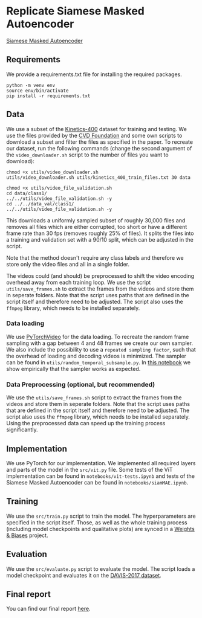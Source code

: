 # Replicate Siamese Masked Autoencoder
[Siamese Masked Autoencoder](https://arxiv.org/abs/2305.14344)

## Requirements
We provide a requirements.txt file for installing the required packages. 
```
python -m venv env
source env/bin/activate
pip install -r requirements.txt
```

## Data
We use a subset of the [Kinetics-400](https://arxiv.org/abs/1705.06950v1) dataset for training and testing. We use the files provided by the [CVD Foundation](https://github.com/cvdfoundation/kinetics-dataset) and some own scripts to download a subset and filter the files as specified in the paper. To recreate our dataset, run the following commands (change the second argument of the `video_downloader.sh` script to the number of files you want to download):
```
chmod +x utils/video_downloader.sh
utils/video_downloader.sh utils/kinetics_400_train_files.txt 30 data

chmod +x utils/video_file_validation.sh
cd data/class1/
../../utils/video_file_validation.sh -y
cd ../../data_val/class1/
../../utils/video_file_validation.sh -y
```

This downloads a uniformly sampled subset of roughly 30,000 files and removes all files which are either corrupted, too short or have a different frame rate than 30 fps (removes roughly 25% of files). It splits the files into a training and validation set with a 90/10 split, which can be adjusted in the script.

Note that the method doesn't require any class labels and therefore we store only the video files and all in a single folder.

The videos could (and should) be preprocessed to shift the video encoding overhead away from each training loop. We use the script `utils/save_frames.sh` to extract the frames from the videos and store them in seperate folders. Note that the script uses paths that are defined in the script itself and therefore need to be adjusted. The script also uses the `ffmpeg` library, which needs to be installed separately.

### Data loading
We use [PyTorchVideo](https://github.com/facebookresearch/pytorchvideo/) for the data loading. To recreate the random frame sampling with a gap between 4 and 48 frames we create our own sampler. We also include the possibility to use a `repeated sampling factor`, such that the overhead of loading and decoding videos is minimized. The sampler can be found in `utils/random_temporal_subsample.py`.
In [this notebook](notebooks/dataloading.ipynb) we show empirically that the sampler works as expected.

### Data Preprocessing (optional, but recommended)
We use the `utils/save_frames.sh` script to extract the frames from the videos and store them in seperate folders. Note that the script uses paths that are defined in the script itself and therefore need to be adjusted. The script also uses the `ffmpeg` library, which needs to be installed separately. Using the preprocessed data can speed up the training process significantly.

## Implementation
We use PyTorch for our implementation. We implemented all required layers and parts of the model in the `src/vit.py` file. Some tests of the ViT implementation can be found in `notebooks/vit-tests.ipynb` and tests of the Siamese Masked Autoencoder can be found in `notebooks/siamMAE.ipynb`.

## Training
We use the `src/train.py` script to train the model. The hyperparameters are specified in the script itself. Those, as well as the whole training process (including model checkpoints and qualitative plots) are synced in a [Weights & Biases](https://wandb.ai/) project.

## Evaluation
We use the `src/evaluate.py` script to evaluate the model. The script loads a model checkpoint and evaluates it on the [DAVIS-2017 dataset](https://davischallenge.org/). 

## Final report
You can find our final report [here](report.pdf). 
